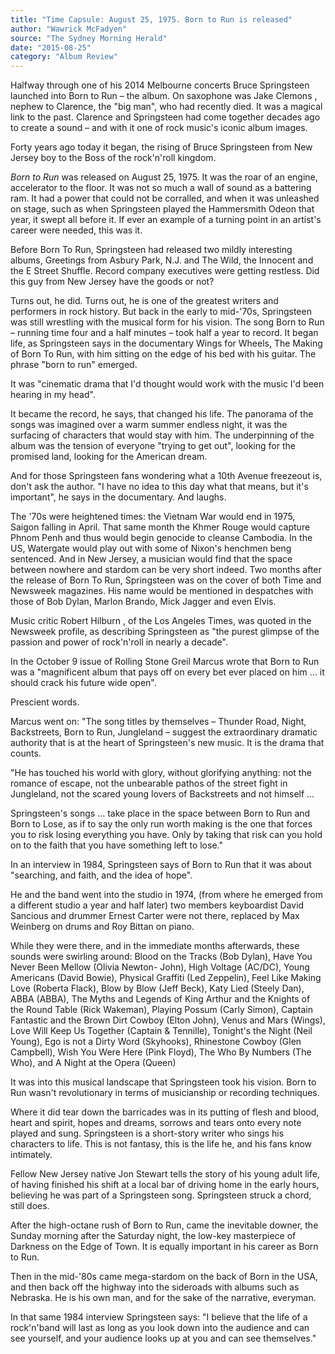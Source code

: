 ```yaml
---
title: "Time Capsule: August 25, 1975. Born to Run is released"
author: "Wawrick McFadyen"
source: "The Sydney Morning Herald"
date: "2015-08-25"
category: "Album Review"
---
```


Halfway through one of his 2014 Melbourne concerts Bruce Springsteen launched into Born to Run – the album. On saxophone was Jake Clemons , nephew to Clarence, the "big man", who had recently died. It was a magical link to the past. Clarence and Springsteen had come together decades ago to create a sound – and with it one of rock music's iconic album images.

Forty years ago today it began, the rising of Bruce Springsteen from New Jersey boy to the Boss of the rock'n'roll kingdom.

_Born to Run_ was released on August 25, 1975\. It was the roar of an engine, accelerator to the floor. It was not so much a wall of sound as a battering ram. It had a power that could not be corralled, and when it was unleashed on stage, such as when Springsteen played the Hammersmith Odeon that year, it swept all before it. If ever an example of a turning point in an artist's career were needed, this was it.

Before Born To Run, Springsteen had released two mildly interesting albums, Greetings from Asbury Park, N.J. and The Wild, the Innocent and the E Street Shuffle. Record company executives were getting restless. Did this guy from New Jersey have the goods or not?

Turns out, he did. Turns out, he is one of the greatest writers and performers in rock history. But back in the early to mid-'70s, Springsteen was still wrestling with the musical form for his vision. The song Born to Run – running time four and a half minutes – took half a year to record. It began life, as Springsteen says in the documentary Wings for Wheels, The Making of Born To Run, with him sitting on the edge of his bed with his guitar. The phrase "born to run" emerged.

It was "cinematic drama that I'd thought would work with the music I'd been hearing in my head".

It became the record, he says, that changed his life. The panorama of the songs was imagined over a warm summer endless night, it was the surfacing of characters that would stay with him. The underpinning of the album was the tension of everyone "trying to get out", looking for the promised land, looking for the American dream.

And for those Springsteen fans wondering what a 10th Avenue freezeout is, don't ask the author. "I have no idea to this day what that means, but it's important", he says in the documentary. And laughs.

The '70s were heightened times: the Vietnam War would end in 1975, Saigon falling in April. That same month the Khmer Rouge would capture Phnom Penh and thus would begin genocide to cleanse Cambodia. In the US, Watergate would play out with some of Nixon's henchmen beng sentenced. And in New Jersey, a musician would find that the space between nowhere and stardom can be very short indeed. Two months after the release of Born To Run, Springsteen was on the cover of both Time and Newsweek magazines. His name would be mentioned in despatches with those of Bob Dylan, Marlon Brando, Mick Jagger and even Elvis.

Music critic Robert Hilburn , of the Los Angeles Times, was quoted in the Newsweek profile, as describing Springsteen as "the purest glimpse of the passion and power of rock'n'roll in nearly a decade".

In the October 9 issue of Rolling Stone Greil Marcus wrote that Born to Run was a "magnificent album that pays off on every bet ever placed on him ... it should crack his future wide open".

Prescient words.

Marcus went on: "The song titles by themselves – Thunder Road, Night, Backstreets, Born to Run, Jungleland – suggest the extraordinary dramatic authority that is at the heart of Springsteen's new music. It is the drama that counts.

"He has touched his world with glory, without glorifying anything: not the romance of escape, not the unbearable pathos of the street fight in Jungleland, not the scared young lovers of Backstreets and not himself ...

Springsteen's songs ... take place in the space between Born to Run and Born to Lose, as if to say the only run worth making is the one that forces you to risk losing everything you have. Only by taking that risk can you hold on to the faith that you have something left to lose."

In an interview in 1984, Springsteen says of Born to Run that it was about "searching, and faith, and the idea of hope".

He and the band went into the studio in 1974, (from where he emerged from a different studio a year and half later) two members keyboardist David Sancious and drummer Ernest Carter were not there, replaced by Max Weinberg on drums and Roy Bittan on piano.

While they were there, and in the immediate months afterwards, these sounds were swirling around: Blood on the Tracks (Bob Dylan), Have You Never Been Mellow (Olivia Newton- John), High Voltage (AC/DC), Young Americans (David Bowie), Physical Graffiti (Led Zeppelin), Feel Like Making Love (Roberta Flack), Blow by Blow (Jeff Beck), Katy Lied (Steely Dan), ABBA (ABBA), The Myths and Legends of King Arthur and the Knights of the Round Table (Rick Wakeman), Playing Possum (Carly Simon), Captain Fantastic and the Brown Dirt Cowboy (Elton John), Venus and Mars (Wings), Love Will Keep Us Together (Captain & Tennille), Tonight's the Night (Neil Young), Ego is not a Dirty Word (Skyhooks), Rhinestone Cowboy (Glen Campbell), Wish You Were Here (Pink Floyd), The Who By Numbers (The Who), and A Night at the Opera (Queen)

It was into this musical landscape that Springsteen took his vision. Born to Run wasn't revolutionary in terms of musicianship or recording techniques.

Where it did tear down the barricades was in its putting of flesh and blood, heart and spirit, hopes and dreams, sorrows and tears onto every note played and sung. Springsteen is a short-story writer who sings his characters to life. This is not fantasy, this is the life he, and his fans know intimately.

Fellow New Jersey native Jon Stewart tells the story of his young adult life, of having finished his shift at a local bar of driving home in the early hours, believing he was part of a Springsteen song. Springsteen struck a chord, still does.

After the high-octane rush of Born to Run, came the inevitable downer, the Sunday morning after the Saturday night, the low-key masterpiece of Darkness on the Edge of Town. It is equally important in his career as Born to Run.

Then in the mid-'80s came mega-stardom on the back of Born in the USA, and then back off the highway into the sideroads with albums such as Nebraska. He is his own man, and for the sake of the narrative, everyman.

In that same 1984 interview Springsteen says: "I believe that the life of a rock'n'band will last as long as you look down into the audience and can see yourself, and your audience looks up at you and can see themselves."
